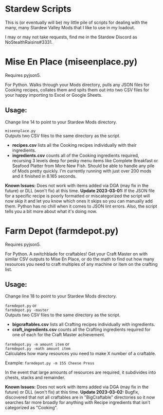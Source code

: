 # Stardew Scripts
This is (or eventually will be) my little pile of scripts for dealing with the many, many Stardew Valley Mods that I like to use in my loadout.

I may or may not take requests, find me in the Stardew Discord as NoStealthRaisins#3331.

# Mise En Place (miseenplace.py)

Requires pyjson5.

For Python. Walks through your Mods directory, pulls any JSON files for Cooking recipes, collates them and spits them out into two CSV files for your happy importing to Excel or Google Sheets.

## Usage:

Change line 14 to point to your Stardew Mods directory.

`miseenplace.py`  
Outputs two CSV files to the same directory as the script.

* **recipes.csv** lists all the Cooking recipes individually with their ingredients. 
* **ingredients.csv** counts all of the Cooking ingredients required, recursing 3 levels deep for pesky menu items like Complete Breakfast or Seafood Platter from More New Fish. Should be able to handle any pile of Mods pretty quickly. I'm currently running with just over 200 mods and it finished in 8.165 seconds.

**Known Issues:** Does not work with items added via DGA (may fix in the future) or DLL (won't fix) at this time.
**Update 2023-03-01:** If the JSON file for a specific recipe is poorly formatted or miscategorized the script will now skip it and let you know which ones it skips so you can manually add them. Python has no chill when it comes to JSON lint errors. Also, the script tells you a bit more about what it's doing now.

# Farm Depot (farmdepot.py)

Requires pyjson5.

For Python. A switchblade for craftables! Get your Craft Master on with similar CSV outputs to Mise En Place, or do the math to find out how many resources you need to craft multiples of any machine or item on the crafting list.

## Usage: 

Change line 18 to point to your Stardew Mods directory.

`farmdepot.py` or  
`farmdepot.py -master`  
Outputs two CSV files to the same directory as the script. 

* **bigcraftables.csv** lists all Crafting recipes individually with ingredients.
* **craft_ingredients.csv** counts all the Crafting ingredients required for one of each for the Craft Master achievement.

`farmdepot.py -m amount item` or  
`farmdepot.py -math amount item`  
Calculates how many resources you need to make X number of a craftable.

Example: `farmdepot.py -m 155 Cheese Press`

In the event that large amounts of resources are required, it subdivides into chests, stacks and remainder.

**Known Issues:** Does not work with items added via DGA (may fix in the future) or DLL (won't fix) at this time.
**Update 2023-03-02:** Bugfix, discovered that not all craftables are in "BigCraftable" directories so it now searches far more broadly for anything with Recipe ingredients that isn't categorized as "Cooking".
